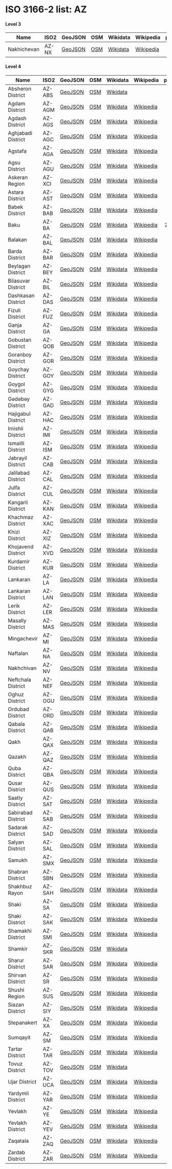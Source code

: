 # ISO 3166-2 list: AZ


#### Level 3
Name | ISO2 | GeoJSON | OSM | Wikidata | Wikipedia | population 
--- | --- | --- | --- | --- | --- | --: 
Nakhichevan | AZ-NX | [GeoJSON](../../export/geojson/q8/iso2/AZ/AZ-NX.geojson) | [OSM](https://www.openstreetmap.org/relation/186430) | [Wikidata](https://www.wikidata.org/wiki/Q131083) | [Wikipedia](http://en.wikipedia.org/wiki/az%3ANax%C3%A7%C4%B1van%20Muxtar%20Respublikas%C4%B1) | 439,800


#### Level 4
Name | ISO2 | GeoJSON | OSM | Wikidata | Wikipedia | population 
--- | --- | --- | --- | --- | --- | --: 
Absheron District | AZ-ABS | [GeoJSON](../../export/geojson/q8/iso2/AZ/AZ-ABS.geojson) | [OSM](https://www.openstreetmap.org/relation/3764533) | [Wikidata](https://www.wikidata.org/wiki/Q179538) |  | 90,264
Agdam District | AZ-AGM | [GeoJSON](../../export/geojson/q8/iso2/AZ/AZ-AGM.geojson) | [OSM](https://www.openstreetmap.org/relation/3795445) | [Wikidata](https://www.wikidata.org/wiki/Q201647) | [Wikipedia](http://en.wikipedia.org/wiki/de%3AA%C4%9Fdam%20%28Rayon%29) | 
Agdash District | AZ-AGS | [GeoJSON](../../export/geojson/q8/iso2/AZ/AZ-AGS.geojson) | [OSM](https://www.openstreetmap.org/relation/3764538) | [Wikidata](https://www.wikidata.org/wiki/Q275784) | [Wikipedia](http://en.wikipedia.org/wiki/de%3AA%C4%9Fda%C5%9F%20%28Rayon%29) | 105,500
Aghjabadi District | AZ-AGC | [GeoJSON](../../export/geojson/q8/iso2/AZ/AZ-AGC.geojson) | [OSM](https://www.openstreetmap.org/relation/3764536) | [Wikidata](https://www.wikidata.org/wiki/Q330818) | [Wikipedia](http://en.wikipedia.org/wiki/de%3AA%C4%9Fcab%C9%99di%20%28Rayon%29) | 
Agstafa | AZ-AGA | [GeoJSON](../../export/geojson/q8/iso2/AZ/AZ-AGA.geojson) | [OSM](https://www.openstreetmap.org/relation/3764539) | [Wikidata](https://www.wikidata.org/wiki/Q275744) | [Wikipedia](http://en.wikipedia.org/wiki/az%3AA%C4%9Fstafa%20rayonu) | 84,600
Agsu District | AZ-AGU | [GeoJSON](../../export/geojson/q8/iso2/AZ/AZ-AGU.geojson) | [OSM](https://www.openstreetmap.org/relation/3764540) | [Wikidata](https://www.wikidata.org/wiki/Q330800) | [Wikipedia](http://en.wikipedia.org/wiki/de%3AA%C4%9Fsu%20%28Rayon%29) | 
Askeran Region | AZ-XCI | [GeoJSON](../../export/geojson/q8/iso2/AZ/AZ-XCI.geojson) | [OSM](https://www.openstreetmap.org/relation/3807617) | [Wikidata](https://www.wikidata.org/wiki/Q4807202) | [Wikipedia](http://en.wikipedia.org/wiki/ru%3A%D0%90%D1%81%D0%BA%D0%B5%D1%80%D0%B0%D0%BD%D1%81%D0%BA%D0%B8%D0%B9%20%D1%80%D0%B0%D0%B9%D0%BE%D0%BD%20%28%D0%9D%D0%9A%D0%A0%29) | 
Astara District | AZ-AST | [GeoJSON](../../export/geojson/q8/iso2/AZ/AZ-AST.geojson) | [OSM](https://www.openstreetmap.org/relation/3764535) | [Wikidata](https://www.wikidata.org/wiki/Q269680) | [Wikipedia](http://en.wikipedia.org/wiki/de%3AAstara%20%28Rayon%29) | 
Babek District | AZ-BAB | [GeoJSON](../../export/geojson/q8/iso2/AZ/AZ-BAB.geojson) | [OSM](https://www.openstreetmap.org/relation/3789855) | [Wikidata](https://www.wikidata.org/wiki/Q643895) | [Wikipedia](http://en.wikipedia.org/wiki/ru%3A%D0%91%D0%B0%D0%B1%D0%B5%D0%BA%D1%81%D0%BA%D0%B8%D0%B9%20%D1%80%D0%B0%D0%B9%D0%BE%D0%BD) | 
Baku | AZ-BA | [GeoJSON](../../export/geojson/q8/iso2/AZ/AZ-BA.geojson) | [OSM](https://www.openstreetmap.org/relation/3764541) | [Wikidata](https://www.wikidata.org/wiki/Q9248) | [Wikipedia](http://en.wikipedia.org/wiki/az%3ABak%C4%B1) | 2,262,600
Balakan | AZ-BAL | [GeoJSON](../../export/geojson/q8/iso2/AZ/AZ-BAL.geojson) | [OSM](https://www.openstreetmap.org/relation/3764542) | [Wikidata](https://www.wikidata.org/wiki/Q330850) | [Wikipedia](http://en.wikipedia.org/wiki/de%3ABalak%C9%99n%20%28Rayon%29) | 97,700
Barda District | AZ-BAR | [GeoJSON](../../export/geojson/q8/iso2/AZ/AZ-BAR.geojson) | [OSM](https://www.openstreetmap.org/relation/3764546) | [Wikidata](https://www.wikidata.org/wiki/Q330857) | [Wikipedia](http://en.wikipedia.org/wiki/az%3AB%C9%99rd%C9%99%20rayonu) | 152,700
Beylagan District | AZ-BEY | [GeoJSON](../../export/geojson/q8/iso2/AZ/AZ-BEY.geojson) | [OSM](https://www.openstreetmap.org/relation/3764543) | [Wikidata](https://www.wikidata.org/wiki/Q330807) | [Wikipedia](http://en.wikipedia.org/wiki/de%3ABeyl%C9%99qan%20%28Rayon%29) | 135,000
Bilasuvar District | AZ-BIL | [GeoJSON](../../export/geojson/q8/iso2/AZ/AZ-BIL.geojson) | [OSM](https://www.openstreetmap.org/relation/3764545) | [Wikidata](https://www.wikidata.org/wiki/Q330834) | [Wikipedia](http://en.wikipedia.org/wiki/de%3ABil%C9%99suvar%20%28Rayon%29) | 102,400
Dashkasan District | AZ-DAS | [GeoJSON](../../export/geojson/q8/iso2/AZ/AZ-DAS.geojson) | [OSM](https://www.openstreetmap.org/relation/3795448) | [Wikidata](https://www.wikidata.org/wiki/Q457494) | [Wikipedia](http://en.wikipedia.org/wiki/de%3ADa%C5%9Fk%C9%99s%C9%99n%20%28Rayon%29) | 34,476
Fizuli District | AZ-FUZ | [GeoJSON](../../export/geojson/q8/iso2/AZ/AZ-FUZ.geojson) | [OSM](https://www.openstreetmap.org/relation/3795450) | [Wikidata](https://www.wikidata.org/wiki/Q331687) | [Wikipedia](http://en.wikipedia.org/wiki/de%3AF%C3%BCzuli%20%28Rayon%29) | 
Ganja District | AZ-GA | [GeoJSON](../../export/geojson/q8/iso2/AZ/AZ-GA.geojson) | [OSM](https://www.openstreetmap.org/relation/3764556) | [Wikidata](https://www.wikidata.org/wiki/Q131290) | [Wikipedia](http://en.wikipedia.org/wiki/de%3AG%C9%99nc%C9%99) | 331,400
Gobustan District | AZ-QOB | [GeoJSON](../../export/geojson/q8/iso2/AZ/AZ-QOB.geojson) | [OSM](https://www.openstreetmap.org/relation/3764568) | [Wikidata](https://www.wikidata.org/wiki/Q457508) | [Wikipedia](http://en.wikipedia.org/wiki/de%3AQobustan%20%28Rayon%29) | 
Goranboy District | AZ-GOR | [GeoJSON](../../export/geojson/q8/iso2/AZ/AZ-GOR.geojson) | [OSM](https://www.openstreetmap.org/relation/3795446) | [Wikidata](https://www.wikidata.org/wiki/Q330843) | [Wikipedia](http://en.wikipedia.org/wiki/de%3AGoranboy%20%28Rayon%29) | 103,300
Goychay District | AZ-GOY | [GeoJSON](../../export/geojson/q8/iso2/AZ/AZ-GOY.geojson) | [OSM](https://www.openstreetmap.org/relation/3764553) | [Wikidata](https://www.wikidata.org/wiki/Q477163) | [Wikipedia](http://en.wikipedia.org/wiki/az%3AG%C3%B6y%C3%A7ay%20rayonu) | 119,400
Goygol District | AZ-GYG | [GeoJSON](../../export/geojson/q8/iso2/AZ/AZ-GYG.geojson) | [OSM](https://www.openstreetmap.org/relation/3795447) | [Wikidata](https://www.wikidata.org/wiki/Q388087) | [Wikipedia](http://en.wikipedia.org/wiki/de%3AG%C3%B6yg%C3%B6l%20%28Rayon%29) | 60,890
Gədəbəy District | AZ-GAD | [GeoJSON](../../export/geojson/q8/iso2/AZ/AZ-GAD.geojson) | [OSM](https://www.openstreetmap.org/relation/3764555) | [Wikidata](https://www.wikidata.org/wiki/Q330749) | [Wikipedia](http://en.wikipedia.org/wiki/de%3AG%C9%99d%C9%99b%C9%99y%20%28Rayon%29) | 
Hajigabul District | AZ-HAC | [GeoJSON](../../export/geojson/q8/iso2/AZ/AZ-HAC.geojson) | [OSM](https://www.openstreetmap.org/relation/3764557) | [Wikidata](https://www.wikidata.org/wiki/Q476690) | [Wikipedia](http://en.wikipedia.org/wiki/az%3AHac%C4%B1qabul%20rayonu) | 
Imishli District | AZ-IMI | [GeoJSON](../../export/geojson/q8/iso2/AZ/AZ-IMI.geojson) | [OSM](https://www.openstreetmap.org/relation/3764590) | [Wikidata](https://www.wikidata.org/wiki/Q343908) | [Wikipedia](http://en.wikipedia.org/wiki/de%3A%C4%B0mi%C5%9Fli%20%28Rayon%29) | 
Ismailli District | AZ-ISM | [GeoJSON](../../export/geojson/q8/iso2/AZ/AZ-ISM.geojson) | [OSM](https://www.openstreetmap.org/relation/3764591) | [Wikidata](https://www.wikidata.org/wiki/Q344252) | [Wikipedia](http://en.wikipedia.org/wiki/az%3A%C4%B0smay%C4%B1ll%C4%B1%20rayonu) | 86,106
Jabrayil District | AZ-CAB | [GeoJSON](../../export/geojson/q8/iso2/AZ/AZ-CAB.geojson) | [OSM](https://www.openstreetmap.org/relation/7861847) | [Wikidata](https://www.wikidata.org/wiki/Q457491) | [Wikipedia](http://en.wikipedia.org/wiki/en%3AJabrayil%20District) | 
Jalilabad District | AZ-CAL | [GeoJSON](../../export/geojson/q8/iso2/AZ/AZ-CAL.geojson) | [OSM](https://www.openstreetmap.org/relation/3764547) | [Wikidata](https://www.wikidata.org/wiki/Q372795) | [Wikipedia](http://en.wikipedia.org/wiki/az%3AC%C9%99lilabad%20rayonu) | 
Julfa District | AZ-CUL | [GeoJSON](../../export/geojson/q8/iso2/AZ/AZ-CUL.geojson) | [OSM](https://www.openstreetmap.org/relation/3789856) | [Wikidata](https://www.wikidata.org/wiki/Q644035) | [Wikipedia](http://en.wikipedia.org/wiki/az%3ACulfa%20rayonu) | 37,918
Kangarli District | AZ-KAN | [GeoJSON](../../export/geojson/q8/iso2/AZ/AZ-KAN.geojson) | [OSM](https://www.openstreetmap.org/relation/3789860) | [Wikidata](https://www.wikidata.org/wiki/Q734030) | [Wikipedia](http://en.wikipedia.org/wiki/az%3AK%C9%99ng%C9%99rli%20rayonu) | 
Khachmaz District | AZ-XAC | [GeoJSON](../../export/geojson/q8/iso2/AZ/AZ-XAC.geojson) | [OSM](https://www.openstreetmap.org/relation/3764583) | [Wikidata](https://www.wikidata.org/wiki/Q6398826) | [Wikipedia](http://en.wikipedia.org/wiki/de%3AXa%C3%A7maz%20%28Rayon%29) | 
Khizi District | AZ-XIZ | [GeoJSON](../../export/geojson/q8/iso2/AZ/AZ-XIZ.geojson) | [OSM](https://www.openstreetmap.org/relation/3764585) | [Wikidata](https://www.wikidata.org/wiki/Q476708) | [Wikipedia](http://en.wikipedia.org/wiki/de%3AX%C4%B1z%C4%B1%20%28Rayon%29) | 
Khojavend District | AZ-XVD | [GeoJSON](../../export/geojson/q8/iso2/AZ/AZ-XVD.geojson) | [OSM](https://www.openstreetmap.org/relation/3795451) | [Wikidata](https://www.wikidata.org/wiki/Q330813) | [Wikipedia](http://en.wikipedia.org/wiki/de%3AXocav%C9%99nd%20%28Rayon%29) | 42,871
Kurdamir District | AZ-KUR | [GeoJSON](../../export/geojson/q8/iso2/AZ/AZ-KUR.geojson) | [OSM](https://www.openstreetmap.org/relation/3764559) | [Wikidata](https://www.wikidata.org/wiki/Q688589) | [Wikipedia](http://en.wikipedia.org/wiki/az%3AK%C3%BCrd%C9%99mir%20rayonu) | 
Lankaran | AZ-LA | [GeoJSON](../../export/geojson/q8/iso2/AZ/AZ-LA.geojson) | [OSM](https://www.openstreetmap.org/relation/3812604) | [Wikidata](https://www.wikidata.org/wiki/Q228811) | [Wikipedia](http://en.wikipedia.org/wiki/de%3AL%C9%99nk%C9%99ran%20%28Stadt%29) | 51,300
Lankaran District | AZ-LAN | [GeoJSON](../../export/geojson/q8/iso2/AZ/AZ-LAN.geojson) | [OSM](https://www.openstreetmap.org/relation/3772758) | [Wikidata](https://www.wikidata.org/wiki/Q269986) | [Wikipedia](http://en.wikipedia.org/wiki/de%3AL%C9%99nk%C9%99ran%20%28Rayon%29) | 223,100
Lerik District | AZ-LER | [GeoJSON](../../export/geojson/q8/iso2/AZ/AZ-LER.geojson) | [OSM](https://www.openstreetmap.org/relation/3764560) | [Wikidata](https://www.wikidata.org/wiki/Q688626) | [Wikipedia](http://en.wikipedia.org/wiki/de%3ALerik%20%28Rayon%29) | 84,711
Masally District | AZ-MAS | [GeoJSON](../../export/geojson/q8/iso2/AZ/AZ-MAS.geojson) | [OSM](https://www.openstreetmap.org/relation/3764562) | [Wikidata](https://www.wikidata.org/wiki/Q476695) | [Wikipedia](http://en.wikipedia.org/wiki/de%3AMasall%C4%B1%20%28Rayon%29) | 184,900
Mingachevir | AZ-MI | [GeoJSON](../../export/geojson/q8/iso2/AZ/AZ-MI.geojson) | [OSM](https://www.openstreetmap.org/relation/3812581) | [Wikidata](https://www.wikidata.org/wiki/Q230932) | [Wikipedia](http://en.wikipedia.org/wiki/de%3AMing%C9%99%C3%A7evir) | 98,800
Naftalan | AZ-NA | [GeoJSON](../../export/geojson/q8/iso2/AZ/AZ-NA.geojson) | [OSM](https://www.openstreetmap.org/relation/3812595) | [Wikidata](https://www.wikidata.org/wiki/Q152825) | [Wikipedia](http://en.wikipedia.org/wiki/de%3ANaftalan) | 7,700
Nakhchivan | AZ-NV | [GeoJSON](../../export/geojson/q8/iso2/AZ/AZ-NV.geojson) | [OSM](https://www.openstreetmap.org/relation/2379566) | [Wikidata](https://www.wikidata.org/wiki/Q230104) | [Wikipedia](http://en.wikipedia.org/wiki/ru%3A%D0%9D%D0%B0%D1%85%D0%B8%D1%87%D0%B5%D0%B2%D0%B0%D0%BD%D1%8C) | 74,500
Neftchala District | AZ-NEF | [GeoJSON](../../export/geojson/q8/iso2/AZ/AZ-NEF.geojson) | [OSM](https://www.openstreetmap.org/relation/3772759) | [Wikidata](https://www.wikidata.org/wiki/Q688633) | [Wikipedia](http://en.wikipedia.org/wiki/de%3ANeft%C3%A7ala%20%28Rayon%29) | 86,520
Oghuz District | AZ-OGU | [GeoJSON](../../export/geojson/q8/iso2/AZ/AZ-OGU.geojson) | [OSM](https://www.openstreetmap.org/relation/3764564) | [Wikidata](https://www.wikidata.org/wiki/Q643989) | [Wikipedia](http://en.wikipedia.org/wiki/de%3AO%C4%9Fuz%20%28Rayon%29) | 41,300
Ordubad District | AZ-ORD | [GeoJSON](../../export/geojson/q8/iso2/AZ/AZ-ORD.geojson) | [OSM](https://www.openstreetmap.org/relation/3789858) | [Wikidata](https://www.wikidata.org/wiki/Q512623) | [Wikipedia](http://en.wikipedia.org/wiki/ru%3A%D0%9E%D1%80%D0%B4%D1%83%D0%B1%D0%B0%D0%B4%D1%81%D0%BA%D0%B8%D0%B9%20%D1%80%D0%B0%D0%B9%D0%BE%D0%BD) | 
Qabala District | AZ-QAB | [GeoJSON](../../export/geojson/q8/iso2/AZ/AZ-QAB.geojson) | [OSM](https://www.openstreetmap.org/relation/3764572) | [Wikidata](https://www.wikidata.org/wiki/Q593872) | [Wikipedia](http://en.wikipedia.org/wiki/de%3AQ%C9%99b%C9%99l%C9%99%20%28Rayon%29) | 106,660
Qakh | AZ-QAX | [GeoJSON](../../export/geojson/q8/iso2/AZ/AZ-QAX.geojson) | [OSM](https://www.openstreetmap.org/relation/3764566) | [Wikidata](https://www.wikidata.org/wiki/Q330796) | [Wikipedia](http://en.wikipedia.org/wiki/de%3AQax%20%28Rayon%29) | 
Qazakh | AZ-QAZ | [GeoJSON](../../export/geojson/q8/iso2/AZ/AZ-QAZ.geojson) | [OSM](https://www.openstreetmap.org/relation/3963560) | [Wikidata](https://www.wikidata.org/wiki/Q389381) | [Wikipedia](http://en.wikipedia.org/wiki/de%3AQazax%20%28Rayon%29) | 91,142
Quba District | AZ-QBA | [GeoJSON](../../export/geojson/q8/iso2/AZ/AZ-QBA.geojson) | [OSM](https://www.openstreetmap.org/relation/3764570) | [Wikidata](https://www.wikidata.org/wiki/Q457499) | [Wikipedia](http://en.wikipedia.org/wiki/de%3AQuba%20%28Rayon%29) | 
Qusar District | AZ-QUS | [GeoJSON](../../export/geojson/q8/iso2/AZ/AZ-QUS.geojson) | [OSM](https://www.openstreetmap.org/relation/3764571) | [Wikidata](https://www.wikidata.org/wiki/Q386506) | [Wikipedia](http://en.wikipedia.org/wiki/de%3AQusar%20%28Rayon%29) | 
Saatly District | AZ-SAT | [GeoJSON](../../export/geojson/q8/iso2/AZ/AZ-SAT.geojson) | [OSM](https://www.openstreetmap.org/relation/3764573) | [Wikidata](https://www.wikidata.org/wiki/Q601105) | [Wikipedia](http://en.wikipedia.org/wiki/de%3ASaatl%C4%B1%20%28Rayon%29) | 107,151
Sabirabad District | AZ-SAB | [GeoJSON](../../export/geojson/q8/iso2/AZ/AZ-SAB.geojson) | [OSM](https://www.openstreetmap.org/relation/3764574) | [Wikidata](https://www.wikidata.org/wiki/Q382132) | [Wikipedia](http://en.wikipedia.org/wiki/de%3ASabirabad%20%28Rayon%29) | 176,685
Sadarak District | AZ-SAD | [GeoJSON](../../export/geojson/q8/iso2/AZ/AZ-SAD.geojson) | [OSM](https://www.openstreetmap.org/relation/3789859) | [Wikidata](https://www.wikidata.org/wiki/Q641468) | [Wikipedia](http://en.wikipedia.org/wiki/az%3AS%C9%99d%C9%99r%C9%99k%20rayonu) | 
Salyan District | AZ-SAL | [GeoJSON](../../export/geojson/q8/iso2/AZ/AZ-SAL.geojson) | [OSM](https://www.openstreetmap.org/relation/3764575) | [Wikidata](https://www.wikidata.org/wiki/Q457485) | [Wikipedia](http://en.wikipedia.org/wiki/az%3ASalyan%20rayonu) | 
Samukh | AZ-SMX | [GeoJSON](../../export/geojson/q8/iso2/AZ/AZ-SMX.geojson) | [OSM](https://www.openstreetmap.org/relation/3764577) | [Wikidata](https://www.wikidata.org/wiki/Q498437) | [Wikipedia](http://en.wikipedia.org/wiki/de%3ASamux%20%28Rayon%29) | 
Shabran District | AZ-SBN | [GeoJSON](../../export/geojson/q8/iso2/AZ/AZ-SBN.geojson) | [OSM](https://www.openstreetmap.org/relation/3764592) | [Wikidata](https://www.wikidata.org/wiki/Q387994) | [Wikipedia](http://en.wikipedia.org/wiki/az%3A%C5%9Eabran%20rayonu) | 
Shakhbuz Rayon | AZ-SAH | [GeoJSON](../../export/geojson/q8/iso2/AZ/AZ-SAH.geojson) | [OSM](https://www.openstreetmap.org/relation/2379535) | [Wikidata](https://www.wikidata.org/wiki/Q388081) | [Wikipedia](http://en.wikipedia.org/wiki/az%3A%C5%9Eahbuz%20rayonu) | 
Shaki | AZ-SA | [GeoJSON](../../export/geojson/q8/iso2/AZ/AZ-SA.geojson) | [OSM](https://www.openstreetmap.org/relation/3912204) | [Wikidata](https://www.wikidata.org/wiki/Q234783) | [Wikipedia](http://en.wikipedia.org/wiki/de%3A%C5%9E%C9%99ki) | 68,360
Shaki District | AZ-SAK | [GeoJSON](../../export/geojson/q8/iso2/AZ/AZ-SAK.geojson) | [OSM](https://www.openstreetmap.org/relation/3912205) | [Wikidata](https://www.wikidata.org/wiki/Q330864) | [Wikipedia](http://en.wikipedia.org/wiki/de%3A%C5%9E%C9%99ki%20%28Rayon%29) | 176,000
Shamakhi District | AZ-SMI | [GeoJSON](../../export/geojson/q8/iso2/AZ/AZ-SMI.geojson) | [OSM](https://www.openstreetmap.org/relation/3764593) | [Wikidata](https://www.wikidata.org/wiki/Q330839) | [Wikipedia](http://en.wikipedia.org/wiki/de%3A%C5%9Eamax%C4%B1%20%28Rayon%29) | 103,900
Shamkir | AZ-SKR | [GeoJSON](../../export/geojson/q8/iso2/AZ/AZ-SKR.geojson) | [OSM](https://www.openstreetmap.org/relation/3764597) | [Wikidata](https://www.wikidata.org/wiki/Q467491) |  | 203,900
Sharur District | AZ-SAR | [GeoJSON](../../export/geojson/q8/iso2/AZ/AZ-SAR.geojson) | [OSM](https://www.openstreetmap.org/relation/3789857) | [Wikidata](https://www.wikidata.org/wiki/Q390820) | [Wikipedia](http://en.wikipedia.org/wiki/az%3A%C5%9E%C9%99rur%20rayonu) | 95,086
Shirvan District | AZ-SR | [GeoJSON](../../export/geojson/q8/iso2/AZ/AZ-SR.geojson) | [OSM](https://www.openstreetmap.org/relation/3764594) | [Wikidata](https://www.wikidata.org/wiki/Q241116) | [Wikipedia](http://en.wikipedia.org/wiki/de%3A%C5%9Eirvan) | 86,500
Shushi Region | AZ-SUS | [GeoJSON](../../export/geojson/q8/iso2/AZ/AZ-SUS.geojson) | [OSM](https://www.openstreetmap.org/relation/3807624) | [Wikidata](https://www.wikidata.org/wiki/Q388960) | [Wikipedia](http://en.wikipedia.org/wiki/ru%3A%D0%A8%D1%83%D1%88%D0%B8%D0%BD%D1%81%D0%BA%D0%B8%D0%B9%20%D1%80%D0%B0%D0%B9%D0%BE%D0%BD%20%28%D0%9D%D0%9A%D0%A0%29) | 29,700
Siazan District | AZ-SIY | [GeoJSON](../../export/geojson/q8/iso2/AZ/AZ-SIY.geojson) | [OSM](https://www.openstreetmap.org/relation/3764578) | [Wikidata](https://www.wikidata.org/wiki/Q820940) | [Wikipedia](http://en.wikipedia.org/wiki/az%3ASiy%C9%99z%C9%99n%20rayonu) | 
Stepanakert | AZ-XA | [GeoJSON](../../export/geojson/q8/iso2/AZ/AZ-XA.geojson) | [OSM](https://www.openstreetmap.org/relation/1861810) | [Wikidata](https://www.wikidata.org/wiki/Q129352) | [Wikipedia](http://en.wikipedia.org/wiki/hy%3A%D5%8D%D5%BF%D5%A5%D6%83%D5%A1%D5%B6%D5%A1%D5%AF%D5%A5%D6%80%D5%BF) | 49,848
Sumqayit | AZ-SM | [GeoJSON](../../export/geojson/q8/iso2/AZ/AZ-SM.geojson) | [OSM](https://www.openstreetmap.org/relation/3764579) | [Wikidata](https://www.wikidata.org/wiki/Q179833) | [Wikipedia](http://en.wikipedia.org/wiki/de%3ASumqay%C4%B1t) | 341,200
Tartar District | AZ-TAR | [GeoJSON](../../export/geojson/q8/iso2/AZ/AZ-TAR.geojson) | [OSM](https://www.openstreetmap.org/relation/3795449) | [Wikidata](https://www.wikidata.org/wiki/Q477168) | [Wikipedia](http://en.wikipedia.org/wiki/de%3AT%C9%99rt%C9%99r%20%28Rayon%29) | 
Tovuz District | AZ-TOV | [GeoJSON](../../export/geojson/q8/iso2/AZ/AZ-TOV.geojson) | [OSM](https://www.openstreetmap.org/relation/3764580) | [Wikidata](https://www.wikidata.org/wiki/Q388980) |  | 
Ujar District | AZ-UCA | [GeoJSON](../../export/geojson/q8/iso2/AZ/AZ-UCA.geojson) | [OSM](https://www.openstreetmap.org/relation/3764582) | [Wikidata](https://www.wikidata.org/wiki/Q476703) | [Wikipedia](http://en.wikipedia.org/wiki/de%3AUcar%20%28Rayon%29) | 
Yardymli District | AZ-YAR | [GeoJSON](../../export/geojson/q8/iso2/AZ/AZ-YAR.geojson) | [OSM](https://www.openstreetmap.org/relation/3764586) | [Wikidata](https://www.wikidata.org/wiki/Q127255) | [Wikipedia](http://en.wikipedia.org/wiki/de%3AYard%C4%B1ml%C4%B1%20%28Rayon%29) | 62,387
Yevlakh | AZ-YE | [GeoJSON](../../export/geojson/q8/iso2/AZ/AZ-YE.geojson) | [OSM](https://www.openstreetmap.org/relation/3912202) | [Wikidata](https://www.wikidata.org/wiki/Q175459) | [Wikipedia](http://en.wikipedia.org/wiki/ru%3A%D0%95%D0%B2%D0%BB%D0%B0%D1%85) | 60,000
Yevlakh District | AZ-YEV | [GeoJSON](../../export/geojson/q8/iso2/AZ/AZ-YEV.geojson) | [OSM](https://www.openstreetmap.org/relation/3764587) | [Wikidata](https://www.wikidata.org/wiki/Q458524) | [Wikipedia](http://en.wikipedia.org/wiki/de%3AYevlax%20%28Rayon%29) | 
Zaqatala | AZ-ZAQ | [GeoJSON](../../export/geojson/q8/iso2/AZ/AZ-ZAQ.geojson) | [OSM](https://www.openstreetmap.org/relation/3764588) | [Wikidata](https://www.wikidata.org/wiki/Q147553) | [Wikipedia](http://en.wikipedia.org/wiki/de%3AZaqatala%20%28Rayon%29) | 126,900
Zardab District | AZ-ZAR | [GeoJSON](../../export/geojson/q8/iso2/AZ/AZ-ZAR.geojson) | [OSM](https://www.openstreetmap.org/relation/3764589) | [Wikidata](https://www.wikidata.org/wiki/Q249293) | [Wikipedia](http://en.wikipedia.org/wiki/de%3AZ%C9%99rdab%20%28Rayon%29) | 
